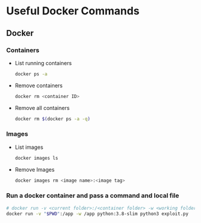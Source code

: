 # Useful Docker Commands

## Docker
### Containers
* List running containers
  ```bash
  docker ps -a
  ```
* Remove containers
  ```bash
  docker rm <container ID>
  ```
* Remove all containers
  ```bash
  docker rm $(docker ps -a -q)
  ```
### Images
* List images
  ```bash
  docker images ls
  ```
* Remove Images
  ```bash
  docker images rm <image name>:<image tag>
  ```
### Run a docker container and pass a command and local file
```bash
# docker run -v <current folder>:/<container folder> -w <working folder> <image name>:<image tag> <command> <local file>
docker run -v "$PWD":/app -w /app python:3.8-slim python3 exploit.py
```
